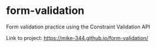 # form-validation

Form validation practice using the Constraint Validation API

Link to project: https://mike-344.github.io/form-validation/